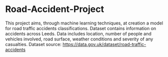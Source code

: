 # Road-Accident-Project
This project aims, through machine learning techniques, at creation a model for road traffic accidents classifications. Dataset contains information on accidents across Leeds. Data includes location, number of people and vehicles involved, road surface, weather conditions and severity of any casualties. Dataset source: https://data.gov.uk/dataset/road-traffic-accidents
